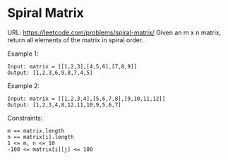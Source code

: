 # Spiral Matrix

URL: <https://leetcode.com/problems/spiral-matrix/>
Given an m x n matrix, return all elements of the matrix in spiral order.

Example 1:

    Input: matrix = [[1,2,3],[4,5,6],[7,8,9]]
    Output: [1,2,3,6,9,8,7,4,5]

Example 2:

    Input: matrix = [[1,2,3,4],[5,6,7,8],[9,10,11,12]]
    Output: [1,2,3,4,8,12,11,10,9,5,6,7]

Constraints:

    m == matrix.length
    n == matrix[i].length
    1 <= m, n <= 10
    -100 <= matrix[i][j] <= 100
